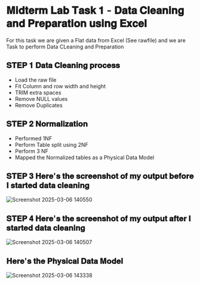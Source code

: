 # 𝐌𝐢𝐝𝐭𝐞𝐫𝐦 𝐋𝐚𝐛 𝐓𝐚𝐬𝐤 𝟏 - 𝐃𝐚𝐭𝐚 𝐂𝐥𝐞𝐚𝐧𝐢𝐧𝐠 𝐚𝐧𝐝 𝐏𝐫𝐞𝐩𝐚𝐫𝐚𝐭𝐢𝐨𝐧 𝐮𝐬𝐢𝐧𝐠 𝐄𝐱𝐜𝐞𝐥
For this task we are given a Flat data from Excel (See rawfile) and we are Task to perform Data CLeaning and Preparation 
## 𝐒𝐓𝐄𝐏 𝟏 𝐃𝐚𝐭𝐚 𝐂𝐥𝐞𝐚𝐧𝐢𝐧𝐠 𝐩𝐫𝐨𝐜𝐞𝐬𝐬
- Load the raw file
- Fit Column and row width and height
- TRIM extra spaces
- Remove NULL values
- Remove Duplicates
## 𝐒𝐓𝐄𝐏 𝟐 𝐍𝐨𝐫𝐦𝐚𝐥𝐢𝐳𝐚𝐭𝐢𝐨𝐧 
- Performed 1NF
- Perform Table split using 2NF
- Perform 3 NF
- Mapped the Normalized tables as a Physical Data Model
## 𝐒𝐓𝐄𝐏 𝟑 𝐇𝐞𝐫𝐞'𝐬 𝐭𝐡𝐞 𝐬𝐜𝐫𝐞𝐞𝐧𝐬𝐡𝐨𝐭 𝐨𝐟 𝐦𝐲 𝐨𝐮𝐭𝐩𝐮𝐭 𝐛𝐞𝐟𝐨𝐫𝐞 𝐈 𝐬𝐭𝐚𝐫𝐭𝐞𝐝 𝐝𝐚𝐭𝐚 𝐜𝐥𝐞𝐚𝐧𝐢𝐧𝐠
![Screenshot 2025-03-06 140550](https://github.com/user-attachments/assets/e2c4b5d1-26dd-4e24-82d4-69b5b0b5d700)

## 𝐒𝐓𝐄𝐏 𝟒 𝐇𝐞𝐫𝐞'𝐬 𝐭𝐡𝐞 𝐬𝐜𝐫𝐞𝐞𝐧𝐬𝐡𝐨𝐭 𝐨𝐟 𝐦𝐲 𝐨𝐮𝐭𝐩𝐮𝐭 𝐚𝐟𝐭𝐞𝐫 𝐈 𝐬𝐭𝐚𝐫𝐭𝐞𝐝 𝐝𝐚𝐭𝐚 𝐜𝐥𝐞𝐚𝐧𝐢𝐧𝐠
![Screenshot 2025-03-06 140507](https://github.com/user-attachments/assets/3e12b6a7-5c14-4c47-9aa7-fa1914fc7047)

## 𝐇𝐞𝐫𝐞'𝐬 𝐭𝐡𝐞 𝐏𝐡𝐲𝐬𝐢𝐜𝐚𝐥 𝐃𝐚𝐭𝐚 𝐌𝐨𝐝𝐞𝐥
![Screenshot 2025-03-06 143338](https://github.com/user-attachments/assets/2f4d3e9b-de4a-441f-aae9-1f0fa17b4a54)
